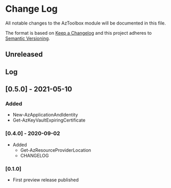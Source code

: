 # **Change Log**

All notable changes to the AzToolbox module will be documented in this file.

The format is based on [Keep a Changelog](https://keepachangelog.com/en/1.0.0/) and this project adheres to [Semantic Versioning](https://semver.org/spec/v2.0.0.html).

## Unreleased

## Log

## [0.5.0] - 2021-05-10

### Added

* New-AzApplicationAndIdentity
* Get-AzKeyVaultExpiringCertificate

### [0.4.0] - 2020-09-02

* Added
  * Get-AzResourceProviderLocation
  * CHANGELOG

### [0.1.0]

* First preview release published
